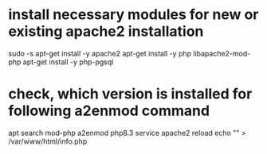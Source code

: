 # install necessary modules for new or existing apache2 installation
sudo -s
apt-get install -y apache2
apt-get install -y php libapache2-mod-php
apt-get install -y php-pgsql
# check, which version is installed for following a2enmod command
apt search mod-php 
a2enmod php8.3
service apache2 reload
echo "<?php phpinfo(); ?>" > /var/www/html/info.php